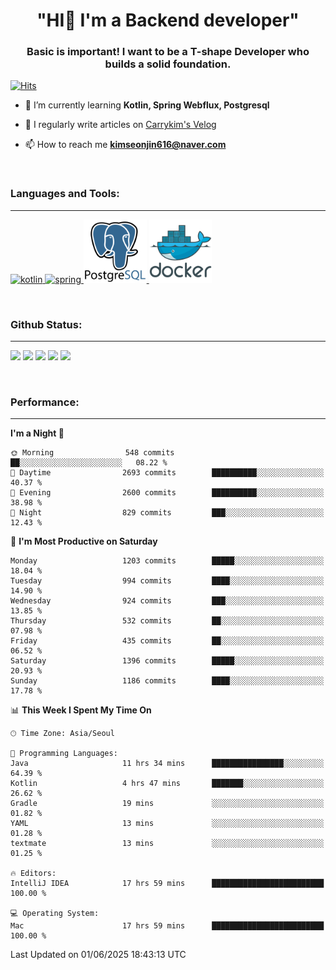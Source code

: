 <h1 align="center">"HI👋 I'm a Backend developer" </h1>
<h3 align="center">Basic is important! I want to be a T-shape Developer who builds a solid foundation.</h3>

[![Hits](https://hits.seeyoufarm.com/api/count/incr/badge.svg?url=https%3A%2F%2Fgithub.com%2Fgimseonjin&count_bg=%2318BFE5&title_bg=%23555555&icon=ko-fi.svg&icon_color=%23E7E7E7&title=hits&edge_flat=false)](https://hits.seeyoufarm.com)

- 🌱 I’m currently learning **Kotlin, Spring Webflux, Postgresql**

- 📝 I regularly write articles on [Carrykim's Velog](https://velog.io/@carrykim)

- 📫 How to reach me **kimseonjin616@naver.com**

<br/>

<h3 align="left">Languages and Tools:</h3>

***

<p align="left"> 
 <a href="https://kotlinlang.org" target="_blank" rel="noreferrer"> <img src="https://www.vectorlogo.zone/logos/kotlinlang/kotlinlang-icon.svg" alt="kotlin" width="20%" height="20%"/> </a>
<a href="https://spring.io/" target="_blank" rel="noreferrer"> <img src="https://www.vectorlogo.zone/logos/springio/springio-icon.svg" alt="spring" width="20%" height="20%"/> </a>
<a href="https://www.postgresql.org" target="_blank" rel="noreferrer"> <img src="https://raw.githubusercontent.com/devicons/devicon/master/icons/postgresql/postgresql-original-wordmark.svg" alt="postgresql" width="20%" height="20%"/> </a>
 <a href="https://www.docker.com/" target="_blank" rel="noreferrer"> <img src="https://raw.githubusercontent.com/devicons/devicon/master/icons/docker/docker-original-wordmark.svg" alt="docker" width="20%" height="20%"/> </a>
 </p>
</p>

<br/>

<h3 align="left">Github Status:</h3>

***

![](http://github-profile-summary-cards.vercel.app/api/cards/profile-details?username=gimseonjin&theme=nord_bright)
![](http://github-profile-summary-cards.vercel.app/api/cards/repos-per-language?username=gimseonjin&theme=nord_bright)
![](http://github-profile-summary-cards.vercel.app/api/cards/most-commit-language?username=gimseonjin&theme=nord_bright)
![](http://github-profile-summary-cards.vercel.app/api/cards/stats?username=gimseonjin&theme=nord_bright)
![](http://github-profile-summary-cards.vercel.app/api/cards/productive-time?username=gimseonjin&theme=nord_bright&utcOffset=8)


<br/>

<h3 align="left">Performance:</h3>

***

<!--START_SECTION:waka-->
**I'm a Night 🦉** 

```text
🌞 Morning                548 commits         ██░░░░░░░░░░░░░░░░░░░░░░░   08.22 % 
🌆 Daytime                2693 commits        ██████████░░░░░░░░░░░░░░░   40.37 % 
🌃 Evening                2600 commits        ██████████░░░░░░░░░░░░░░░   38.98 % 
🌙 Night                  829 commits         ███░░░░░░░░░░░░░░░░░░░░░░   12.43 % 
```
📅 **I'm Most Productive on Saturday** 

```text
Monday                   1203 commits        █████░░░░░░░░░░░░░░░░░░░░   18.04 % 
Tuesday                  994 commits         ████░░░░░░░░░░░░░░░░░░░░░   14.90 % 
Wednesday                924 commits         ███░░░░░░░░░░░░░░░░░░░░░░   13.85 % 
Thursday                 532 commits         ██░░░░░░░░░░░░░░░░░░░░░░░   07.98 % 
Friday                   435 commits         ██░░░░░░░░░░░░░░░░░░░░░░░   06.52 % 
Saturday                 1396 commits        █████░░░░░░░░░░░░░░░░░░░░   20.93 % 
Sunday                   1186 commits        ████░░░░░░░░░░░░░░░░░░░░░   17.78 % 
```


📊 **This Week I Spent My Time On** 

```text
🕑︎ Time Zone: Asia/Seoul

💬 Programming Languages: 
Java                     11 hrs 34 mins      ████████████████░░░░░░░░░   64.39 % 
Kotlin                   4 hrs 47 mins       ███████░░░░░░░░░░░░░░░░░░   26.62 % 
Gradle                   19 mins             ░░░░░░░░░░░░░░░░░░░░░░░░░   01.82 % 
YAML                     13 mins             ░░░░░░░░░░░░░░░░░░░░░░░░░   01.28 % 
textmate                 13 mins             ░░░░░░░░░░░░░░░░░░░░░░░░░   01.25 % 

🔥 Editors: 
IntelliJ IDEA            17 hrs 59 mins      █████████████████████████   100.00 % 

💻 Operating System: 
Mac                      17 hrs 59 mins      █████████████████████████   100.00 % 
```


 Last Updated on 01/06/2025 18:43:13 UTC
<!--END_SECTION:waka-->

<div align="center">
  
